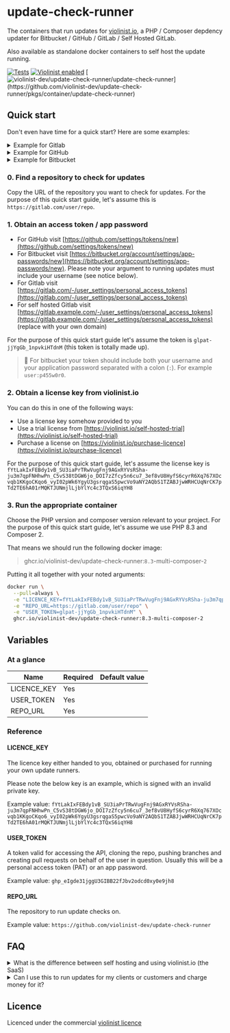 # update-check-runner

The containers that run updates for [violinist.io](https://violinist.io), a PHP / Composer depdency updater for Bitbucket / GitHub / GitLab / Self Hosted GitLab.

Also available as standalone docker containers to self host the update running.

[![Tests](https://github.com/violinist-dev/update-check-runner/actions/workflows/test.yml/badge.svg)](https://github.com/violinist-dev/update-check-runner/actions/workflows/test.yml)
[![Violinist enabled](https://img.shields.io/badge/violinist-enabled-brightgreen.svg)](https://violinist.io)
[![violinist-dev/update-check-runner/update-check-runner](https://img.shields.io/badge/dynamic/json?url=https%3A%2F%2Fraw.githubusercontent.com%2Feiriksm%2Fghcr-pulls%2Fmaster%2Findex.json&query=%24%5B%3F(%40.owner%3D%3D%22violinist-dev%22%20%26%26%20%40.repo%3D%3D%22update-check-runner%22%20%26%26%20%40.image%3D%3D%22update-check-runner%22)%5D.pulls&label=docker%20pulls)](https://github.com/violinist-dev/update-check-runner/pkgs/container/update-check-runner)

## Quick start

Don't even have time for a quick start? Here are some examples:

<details>
  <summary>Example for Gitlab</summary>
  
```bash
docker run \
  --pull=always \
  -e "LICENCE_KEY=my_key" \
  -e "REPO_URL=https://gitlab.com/user/repo" \
  -e "USER_TOKEN=glpat-jjYgGb_1npvkiHTdnM" \
  ghcr.io/violinist-dev/update-check-runner:8.3-multi-composer-2
```
</details>

<details>
  <summary>Example for GitHub</summary>
  
```bash
docker run \
  --pull=always \
  -e "LICENCE_KEY=my_key" \
  -e "REPO_URL=https://github.com/user/repo" \
  -e "USER_TOKEN=ghp_jYgGb_1npvkiHTdnM" \
  ghcr.io/violinist-dev/update-check-runner:8.3-multi-composer-2
```
</details>

<details>
  <summary>Example for Bitbucket</summary>
  
```bash
docker run \
  --pull=always \
  -e "LICENCE_KEY=my_key" \
  -e "REPO_URL=https://bitbucket.org/org/project/repo" \
  -e "USER_TOKEN=myusername:app_p455w0rd" \
  ghcr.io/violinist-dev/update-check-runner:8.3-multi-composer-2
```
</details>

### 0. Find a repository to check for updates

Copy the URL of the repository you want to check for updates. For the purpose of this quick start guide, let's assume this is `https://gitlab.com/user/repo`.

### 1. Obtain an access token / app password

- For GitHub visit [https://github.com/settings/tokens/new](https://github.com/settings/tokens/new)
- For Bitbucket visit [https://bitbucket.org/account/settings/app-passwords/new](https://bitbucket.org/account/settings/app-passwords/new). Please note your argument to running updates must include your username (see notice below).
- For Gitlab visit [https://gitlab.com/-/user_settings/personal_access_tokens](https://gitlab.com/-/user_settings/personal_access_tokens)
- For self hosted Gitlab visit [https://gitlab.example.com/-/user_settings/personal_access_tokens](https://gitlab.example.com/-/user_settings/personal_access_tokens) (replace with your own domain)

For the purpose of this quick start guide let's assume the token is `glpat-jjYgGb_1npvkiHTdnM` (this token is totally made up).

> 🚨️ For bitbucket your token should include both your username and your application password separated with a colon (`:`). For example `user:p455w0r0`.

### 2. Obtain a license key from violinist.io

You can do this in one of the following ways:

- Use a license key somehow provided to you
- Use a trial license from [https://violinist.io/self-hosted-trial](https://violinist.io/self-hosted-trial)
- Purchase a license on [https://violinist.io/purchase-licence](https://violinist.io/purchase-licence)

For the purpose of this quick start guide, let's assume the license key is `fYtLakIxFEBdy1vB_SU3iaPrTRwVugFnj9AGxRYVsRSha-ju3m7qpFNHhwPn_C5vS38tDGW6jo_DOI7zZfcy5n6cu7_3ef8vU8HyfS6cyrR6Xq767XOcvqb1KKgoCKqo6_vyI02pWk6YgyU3gsrqgaS5pwcVo9aNY2AQbS1TZABJjwWRHCUqNrCK7pTd2TE6hA01rMQKTJUNmjlLjbYlYc4c3TQxS6iqYH8`

### 3. Run the appropriate container 

Choose the PHP version and composer version relevant to your project. For the purpose of this quick start guide, let's assume we use PHP 8.3 and Composer 2.

That means we should run the following docker image:

> ghcr.io/violinist-dev/update-check-runner:`8.3`-multi-composer-`2`

Putting it all together with your noted arguments:

```bash
docker run \
  --pull=always \
  -e "LICENCE_KEY=fYtLakIxFEBdy1vB_SU3iaPrTRwVugFnj9AGxRYVsRSha-ju3m7qpFNHhwPn_C5vS38tDGW6jo_DOI7zZfcy5n6cu7_3ef8vU8HyfS6cyrR6Xq767XOcvqb1KKgoCKqo6_vyI02pWk6YgyU3gsrqgaS5pwcVo9aNY2AQbS1TZABJjwWRHCUqNrCK7pTd2TE6hA01rMQKTJUNmjlLjbYlYc4c3TQxS6iqYH8" \
  -e "REPO_URL=https://gitlab.com/user/repo" \
  -e "USER_TOKEN=glpat-jjYgGb_1npvkiHTdnM" \
  ghcr.io/violinist-dev/update-check-runner:8.3-multi-composer-2
```

## Variables

### At a glance

| Name | Required | Default value |
| -- | -- | -- |
| LICENCE_KEY | Yes | |
| USER_TOKEN | Yes| |
| REPO_URL | Yes | |

### Reference

#### LICENCE_KEY 

The licence key either handed to you, obtained or purchased for running your own update runners.

Please note the below key is an example, which is signed with an invalid private key.

Example value: `fYtLakIxFEBdy1vB_SU3iaPrTRwVugFnj9AGxRYVsRSha-ju3m7qpFNHhwPn_C5vS38tDGW6jo_DOI7zZfcy5n6cu7_3ef8vU8HyfS6cyrR6Xq767XOcvqb1KKgoCKqo6_vyI02pWk6YgyU3gsrqgaS5pwcVo9aNY2AQbS1TZABJjwWRHCUqNrCK7pTd2TE6hA01rMQKTJUNmjlLjbYlYc4c3TQxS6iqYH8`

#### USER_TOKEN

A token valid for accessing the API, cloning the repo, pushing branches and creating pull requests on behalf of the user in question. Usually this will be a personal access token (PAT) or an app password.

Example value: `ghp_eIgde31jggU3GIBB22fJbv2odcd0xy0e9jh8`

#### REPO_URL

The repository to run update checks on.

Example value: `https://github.com/violinist-dev/update-check-runner`

## FAQ

<details>
  <summary>What is the difference between self hosting and using violinist.io (the SaaS)</summary>

  In practice, all the automation, convenience, logging and persistance you would have to need.
  
  - No formatting, storing or analysis of logs. You would have to implement this yourself if needed.
  - No notifications (email or slack)
  - No automatic discovery of PHP version. When your project upgrade to a new version, you must also change the PHP version of the update container
  - No private keys per project or per organization
</details>

<details>
  <summary>Can I use this to run updates for my clients or customers and charge money for it?</summary>

  Yes. There are no restrictions on what you use the licence key for, and if you use it for commercial purposes or something else.

  You are not allowed to provide the same service as violinist.io (sell licences to this software, or provide a SaaS based on this software). But please go ahead and purchase a licence and charge your customers multiples of that to provide the service you purchased.

  Otherwise, we refer to the licence of this repo: [https://github.com/violinist-dev/update-check-runner/blob/main/LICENSE](https://github.com/violinist-dev/update-check-runner/blob/main/LICENSE)
</details>

## Licence

Licenced under the commercial [violinist licence](https://github.com/violinist-dev/update-check-runner/blob/main/LICENSE)
